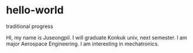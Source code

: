 # hello-world
traditional progress

HI, my name is Juseongpil. 
I will graduate Konkuk univ, next semester. 
I am major Aerospace Engineering. 
I am interesting in mechatronics.
